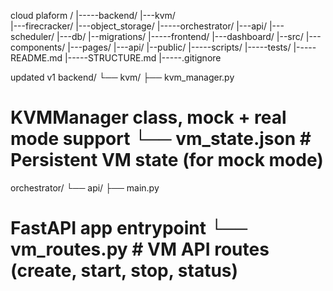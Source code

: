 cloud plaform / 
|-----backend/ 
            |---kvm/     
            |---firecracker/ 
            |---object_storage/ 
|-----orchestrator/ 
            |---api/ 
            |---scheduler/ 
            |---db/ 
            |--migrations/ 
|-----frontend/ 
            |---dashboard/ 
            |--src/ 
               |---components/ 
               |---pages/ 
               |---api/ 
               |--public/ 
|-----scripts/
|-----tests/ 
|-----README.md 
|-----STRUCTURE.md 
|-----.gitignore


updated v1
backend/ └── kvm/ ├── kvm_manager.py   
# KVMManager class, mock + real mode support └── vm_state.json    # Persistent VM state (for mock mode)

orchestrator/ └── api/ ├── main.py          
# FastAPI app entrypoint └── vm_routes.py     # VM API routes (create, start, stop, status)
